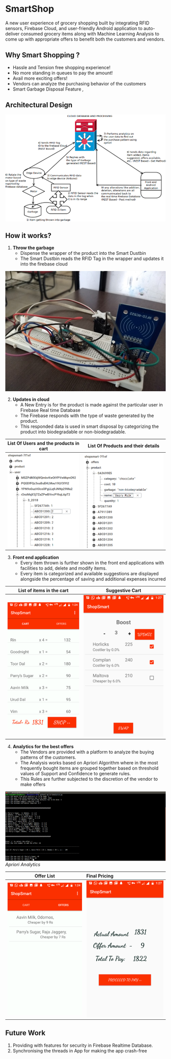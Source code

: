 # SmartShop
A new user experience of grocery shopping built by integrating RFID sensors, Firebase Cloud, and user-friendly Android application to auto-deliver consumed grocery items along with Machine Learning Analysis to come up with appropriate offers to benefit both the customers and vendors.

## Why Smart Shopping ?
- Hassle and Tension free shopping experience!
- No more standing in queues to pay the amount!
- Avail more exciting offers!
- Vendors can analyze the purchasing behavior of the customers
- Smart Garbage Disposal Feature *,*

## Architectural Design

![Unable to load image](SCREENSHOT/Architecture.png?raw=true "Architecture")

## How it works?
1. **Throw the garbage**
    - Dispense the wrapper of the product into the Smart Dustbin
    - The Smart Dustbin reads the RFID Tag in the wrapper and updates it into the firebase cloud    
    
![very good|10x10](SCREENSHOT/Hardware.jpg?raw=true "Hardware")
    
2. **Updates in cloud**
    - A New Entry is for the product is made against the particular user in Firebase Real time Database
    - The Firebase responds with the type of waste generated by the product.
    - This responded data is used in smart disposal by categorizing the product into biodegradable or non-biodegradable.
 
 List Of Users and the products in cart                                          | List Of Products and their details
:-------------------------------------------------------------------------------:|:------------------------------------------------------------------------------:
![](SCREENSHOT/usersList.png?raw=true "List Of Users and the products in cart")  |  ![](SCREENSHOT/productList.png?raw=true "List Of Products and their details")
  
3. **Front end application**
    - Every item thrown is further shown in the front end applications with facilities to add, delete and modify items.
    - Every item is categorized and available suggestions are displayed alongside the percentage of saving and additional expenses incurred
    
 List of items in the cart                                                      |  Suggestive Cart
:------------------------------------------------------------------------------:|:------------------------------------------------------------------------------:
![](SCREENSHOT/products.png?raw=true "List Of Users and the products in cart")  |  ![](SCREENSHOT/swapItems.png?raw=true "List Of Products and their details")

4. **Analytics for the best offers**
    - The Vendors are provided with a platform to analyze the buying patterns of the customers.
    - The Analysis works based on Apriori Algorithm where in the most frequently bought items are grouped together based on threshold values of Support and Confidence to generate rules.
    - This Rules are further subjected to the discretion of the vendor to make offers

![](SCREENSHOT/Apriori.png?raw=true "List Of Users and the products in cart")
*Apriori Analytics*

  Offer List                                                                    |  Final Pricing
:------------------------------------------------------------------------------:|:--------------------------------------------------------------------------
  ![](SCREENSHOT/Offers.png?raw=true "List Of Products and their details")      |  ![](SCREENSHOT/pricing.png?raw=true "List Of Products and their details")
  
  ## Future Work
  1. Providing with features for security in Firebase Realtime Database.
  2. Synchronising the threads in App for making the app crash-free
